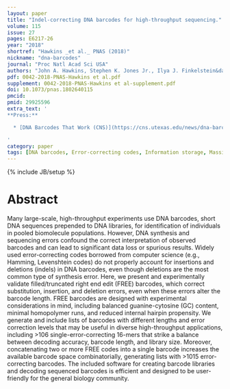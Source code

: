 ```yaml
---
layout: paper
title: "Indel-correcting DNA barcodes for high-throughput sequencing."
volume: 115
issue: 27
pages: E6217-26
year: "2018"
shortref: "Hawkins _et al._ PNAS (2018)"
nickname: "dna-barcodes"
journal: "Proc Natl Acad Sci USA"
authors: "John A. Hawkins, Stephen K. Jones Jr., Ilya J. Finkelstein&dagger;, and William H. Press&dagger; (&dagger; co-corresponding)" "
pdf: 0042-2018-PNAS-Hawkins et al.pdf
supplement: 0042-2018-PNAS-Hawkins et al-supplement.pdf
doi: 10.1073/pnas.1802640115
pmcid:
pmid: 29925596
extra_text: '
**Press:**

  * [DNA Barcodes That Work (CNS)](https://cns.utexas.edu/news/dna-barcodes-that-reliably-work-a-game-changer-for-biomedical-research)

'
category: paper
tags: [DNA barcodes, Error-correcting codes, Information storage, Massively parallel synthesis]
---
```

{% include JB/setup %}

# Abstract

Many large-scale, high-throughput experiments use DNA barcodes, short DNA sequences prepended to DNA libraries, for identification of individuals in pooled biomolecule populations. However, DNA synthesis and sequencing errors confound the correct interpretation of observed barcodes and can lead to significant data loss or spurious results. Widely used error-correcting codes borrowed from computer science (e.g., Hamming, Levenshtein codes) do not properly account for insertions and deletions (indels) in DNA barcodes, even though deletions are the most common type of synthesis error. Here, we present and experimentally validate filled/truncated right end edit (FREE) barcodes, which correct substitution, insertion, and deletion errors, even when these errors alter the barcode length. FREE barcodes are designed with experimental considerations in mind, including balanced guanine-cytosine (GC) content, minimal homopolymer runs, and reduced internal hairpin propensity. We generate and include lists of barcodes with different lengths and error correction levels that may be useful in diverse high-throughput applications, including >106 single-error-correcting 16-mers that strike a balance between decoding accuracy, barcode length, and library size. Moreover, concatenating two or more FREE codes into a single barcode increases the available barcode space combinatorially, generating lists with >1015 error-correcting barcodes. The included software for creating barcode libraries and decoding sequenced barcodes is efficient and designed to be user-friendly for the general biology community.
